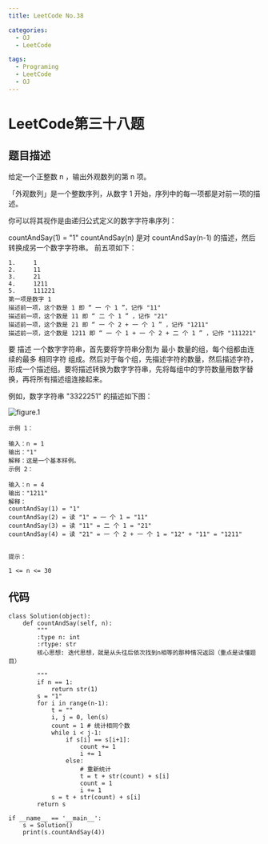 ```yaml
---
title: LeetCode No.38

categories:
  - OJ
  - LeetCode

tags:
  - Programing
  - LeetCode
  - OJ
---
```


# LeetCode第三十八题
## 题目描述
给定一个正整数 n ，输出外观数列的第 n 项。

「外观数列」是一个整数序列，从数字 1 开始，序列中的每一项都是对前一项的描述。

你可以将其视作是由递归公式定义的数字字符串序列：

countAndSay(1) = "1"
countAndSay(n) 是对 countAndSay(n-1) 的描述，然后转换成另一个数字字符串。
前五项如下：
```
1.     1
2.     11
3.     21
4.     1211
5.     111221
第一项是数字 1 
描述前一项，这个数是 1 即 “ 一 个 1 ”，记作 "11"
描述前一项，这个数是 11 即 “ 二 个 1 ” ，记作 "21"
描述前一项，这个数是 21 即 “ 一 个 2 + 一 个 1 ” ，记作 "1211"
描述前一项，这个数是 1211 即 “ 一 个 1 + 一 个 2 + 二 个 1 ” ，记作 "111221"
```
要 描述 一个数字字符串，首先要将字符串分割为 最小 数量的组，每个组都由连续的最多 相同字符 组成。然后对于每个组，先描述字符的数量，然后描述字符，形成一个描述组。要将描述转换为数字字符串，先将每组中的字符数量用数字替换，再将所有描述组连接起来。

例如，数字字符串 "3322251" 的描述如下图：

![figure.1](https://assets.leetcode.com/uploads/2020/10/23/countandsay.jpg)
 
```
示例 1：

输入：n = 1
输出："1"
解释：这是一个基本样例。
示例 2：

输入：n = 4
输出："1211"
解释：
countAndSay(1) = "1"
countAndSay(2) = 读 "1" = 一 个 1 = "11"
countAndSay(3) = 读 "11" = 二 个 1 = "21"
countAndSay(4) = 读 "21" = 一 个 2 + 一 个 1 = "12" + "11" = "1211"
 

提示：

1 <= n <= 30
```

## 代码
```
class Solution(object):
    def countAndSay(self, n):
        """
        :type n: int
        :rtype: str
        核心思想: 迭代思想，就是从头往后依次找到n相等的那种情况返回（重点是读懂题目）

        """
        if n == 1:
            return str(1)
        s = "1"
        for i in range(n-1):
            t = ""
            i, j = 0, len(s)
            count = 1 # 统计相同个数
            while i < j-1:
                if s[i] == s[i+1]:
                    count += 1
                    i += 1
                else:
                    # 重新统计
                    t = t + str(count) + s[i]
                    count = 1
                    i += 1
            s = t + str(count) + s[i]
        return s

if __name__ == '__main__':
    s = Solution()
    print(s.countAndSay(4))

```
